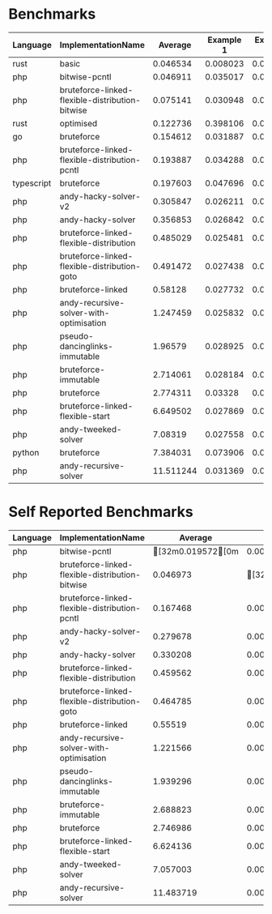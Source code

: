 # Benchmarks
|Language|ImplementationName|Average|Example 1|Example 2|Example 3|Example 4|Example 5|
|---|---|---|---|---|---|---|---|
|rust|basic|0.046534|0.008023|0.005027|0.005434|0.208277|0.005908|
|php|bitwise-pcntl|0.046911|0.035017|0.034391|0.035033|0.090325|0.039787|
|php|bruteforce-linked-flexible-distribution-bitwise|0.075141|0.030948|0.027647|0.028118|0.252131|0.036859|
|rust|optimised|0.122736|0.398106|0.004748|0.004629|0.201534|0.004663|
|go|bruteforce|0.154612|0.031887|0.0052|0.005433|0.708489|0.02205|
|php|bruteforce-linked-flexible-distribution-pcntl|0.193887|0.034288|0.035926|0.033909|0.817484|0.047826|
|typescript|bruteforce|0.197603|0.047696|0.049569|0.053099|0.787591|0.050059|
|php|andy-hacky-solver-v2|0.305847|0.026211|0.028575|0.029946|0.452476|0.992025|
|php|andy-hacky-solver|0.356853|0.026842|0.028961|0.0306|0.470233|1.227627|
|php|bruteforce-linked-flexible-distribution|0.485029|0.025481|0.02905|0.026786|2.236118|0.107712|
|php|bruteforce-linked-flexible-distribution-goto|0.491472|0.027438|0.0286|0.027084|2.257082|0.117158|
|php|bruteforce-linked|0.58128|0.027732|0.029062|0.027981|2.796027|0.025598|
|php|andy-recursive-solver-with-optimisation|1.247459|0.025832|0.031271|0.039375|1.834896|4.305919|
|php|pseudo-dancinglinks-immutable|1.96579|0.028925|0.031667|0.033786|9.698531|0.036041|
|php|bruteforce-immutable|2.714061|0.028184|0.033624|0.035321|13.435742|0.037435|
|php|bruteforce|2.774311|0.03328|0.034452|0.03548|13.72933|0.039011|
|php|bruteforce-linked-flexible-start|6.649502|0.027869|0.03547|0.279932|0.493637|32.410602|
|php|andy-tweeked-solver|7.08319|0.027558|0.028423|0.041861|19.521938|15.79617|
|python|bruteforce|7.384031|0.073906|0.044556|0.046085|36.693566|0.062044|
|php|andy-recursive-solver|11.511244|0.031369|0.033825|0.214717|17.500071|39.776239|

# Self Reported Benchmarks
|Language|ImplementationName|Average|Example 1|Example 2|Example 3|Example 4|Example 5|
|---|---|---|---|---|---|---|---|
|php|bitwise-pcntl|[32m0.019572[0m|0.006869|0.006735|0.006851|[32m0.062753[0m|0.01465|
|php|bruteforce-linked-flexible-distribution-bitwise|0.046973|[32m0.000166[0m|[32m0.000404[0m|[32m0.000162[0m|0.224735|0.009399|
|php|bruteforce-linked-flexible-distribution-pcntl|0.167468|0.006994|0.008734|0.006961|0.790868|0.023784|
|php|andy-hacky-solver-v2|0.279678|0.000447|0.001235|0.002604|0.425228|0.968878|
|php|andy-hacky-solver|0.330208|0.000614|0.001831|0.003556|0.443297|1.201743|
|php|bruteforce-linked-flexible-distribution|0.459562|0.000503|0.002569|0.00064|2.210061|0.084038|
|php|bruteforce-linked-flexible-distribution-goto|0.464785|0.000526|0.002594|0.000632|2.231085|0.089087|
|php|bruteforce-linked|0.55519|0.000591|0.002717|0.001621|2.769578|[32m0.001443[0m|
|php|andy-recursive-solver-with-optimisation|1.221566|0.00145|0.005463|0.011789|1.808265|4.280865|
|php|pseudo-dancinglinks-immutable|1.939296|0.002444|0.005012|0.006973|9.671963|0.01009|
|php|bruteforce-immutable|2.688823|0.002507|0.007399|0.009419|13.410613|0.014177|
|php|bruteforce|2.746986|0.002519|0.007423|0.009292|13.701665|0.014031|
|php|bruteforce-linked-flexible-start|6.624136|0.000604|0.008907|0.253894|0.470216|32.387059|
|php|andy-tweeked-solver|7.057003|0.002433|0.003381|0.015614|19.493207|15.77038|
|php|andy-recursive-solver|11.483719|0.001766|0.006603|0.187578|17.474342|39.748304|
